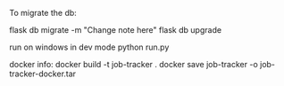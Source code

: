 To migrate the db:

flask db migrate -m "Change note here"
flask db upgrade

run on windows in dev mode python run.py

docker info:
docker build -t job-tracker .
docker save job-tracker -o job-tracker-docker.tar
